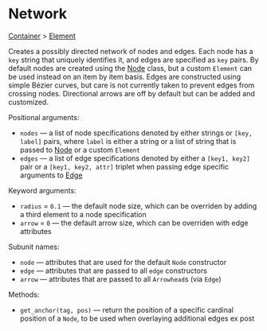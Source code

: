# Network

<span class="inherit">[Container](#Container) > [Element](#Element)</span>

Creates a possibly directed network of nodes and edges. Each node has a `key` string that uniquely identifies it, and edges are specified as `key` pairs. By default nodes are created using the [Node](#Node) class, but a custom `Element` can be used instead on an item by item basis. Edges are constructed using simple Bézier curves, but care is not currently taken to prevent edges from crossing nodes. Directional arrows are off by default but can be added and customized.

Positional arguments:
- `nodes` — a list of node specifications denoted by either strings or `[key, label]` pairs, where `label` is either a string or a list of string that is passed to [Node](#Node) or a custom `Element`
- `edges` — a list of edge specifications denoted by either a `[key1, key2]` pair or a `[key1, key2, attr]` triplet when passing edge specific arguments to [Edge](#Edge)

Keyword arguments:
- `radius` = `0.1` — the default node size, which can be overriden by adding a third element to a node specification
- `arrow` = `0` — the default arrow size, which can be overriden with edge attributes

Subunit names:
- `node` — attributes that are used for the default `Node` constructor
- `edge` — attributes that are passed to all `edge` constructors
- `arrow` — attributes that are passed to all `Arrowhead`s (via `Edge`)

Methods:
- `get_anchor(tag, pos)` — return the position of a specific cardinal position of a `Node`, to be used when overlaying additional edges ex post

